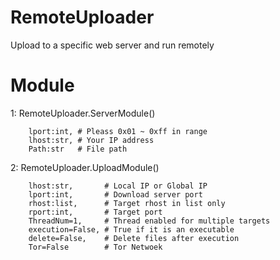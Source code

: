 # RemoteUploader

Upload to a specific web server and run remotely


# Module

1: RemoteUploader.ServerModule()

        lport:int, # Pleass 0x01 ~ 0xff in range  
        lhost:str, # Your IP address 
        Path:str   # File path


2: RemoteUploader.UploadModule()

        lhost:str,       # Local IP or Global IP
        lport:int,       # Download server port
        rhost:list,      # Target rhost in list only 
        rport:int,       # Target port
        ThreadNum=1,     # Thread enabled for multiple targets
        execution=False, # True if it is an executable 
        delete=False,    # Delete files after execution
        Tor=False        # Tor Netwoek 
        
